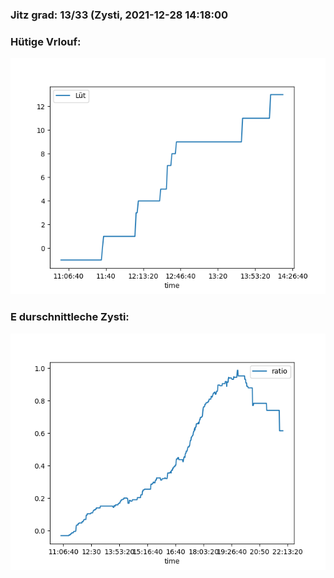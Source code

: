 ### Jitz grad: 13/33 (Zysti, 2021-12-28 14:18:00

### Hütige Vrlouf:
![Graph](Today.png)

### E durschnittleche Zysti:
![Graph](Zysti.png)